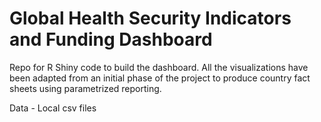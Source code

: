 # Global Health Security Indicators and Funding Dashboard

Repo for R Shiny code to build the dashboard. All the visualizations have been adapted from an initial phase of the project to produce country fact sheets using parametrized reporting.

Data - Local csv files
